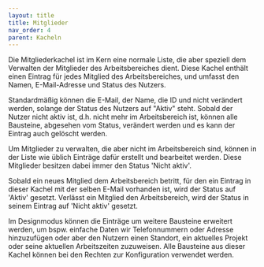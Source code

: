 ```yaml
---
layout: title
title: Mitglieder
nav_order: 4
parent: Kacheln
---
```


Die Mitgliederkachel ist im Kern eine normale Liste, die aber speziell dem Verwalten der
Mitglieder des Arbeitsbereiches dient.
Diese Kachel enthält einen Eintrag für jedes Mitglied des Arbeitsbereiches, und umfasst den Namen, E-Mail-Adresse und Status des Nutzers.

Standardmäßig können die E-Mail, der Name, die ID und nicht verändert werden, solange der Status des Nutzers auf "Aktiv" steht.
Sobald der Nutzer nicht aktiv ist, d.h. nicht mehr im Arbeitsbereich ist, können alle Bausteine, abgesehen vom Status, verändert werden und es kann der Eintrag auch gelöscht werden.

Um Mitglieder zu verwalten, die aber nicht im Arbeitsbereich sind, können in der Liste wie üblich Einträge dafür erstellt und bearbeitet werden. Diese Mitglieder besitzen dabei immer den Status 'Nicht aktiv'.

Sobald ein neues Mitglied dem Arbeitsbereich betritt, für den ein Eintrag in dieser Kachel mit der selben E-Mail vorhanden ist, wird der Status auf 'Aktiv' gesetzt. Verlässt ein Mitglied den Arbeitsbereich, wird der Status in seinem Eintrag auf 'Nicht aktiv' gesetzt.

Im Designmodus können die Einträge um weitere Bausteine erweitert werden, um bspw. einfache Daten wir Telefonnummern oder
Adresse hinzuzufügen oder aber den Nutzern einen Standort, ein
aktuelles Projekt oder seine aktuellen Arbeitszeiten zuzuweisen.
Alle Bausteine aus dieser Kachel können bei den Rechten zur Konfiguration verwendet werden.
